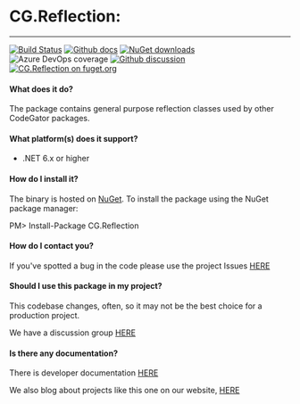 
# CG.Reflection: 
---
[![Build Status](https://dev.azure.com/codegator/CG.Reflection/_apis/build/status/CodeGator.CG.Reflection?branchName=master)](https://dev.azure.com/codegator/CG.Reflection/_build/latest?definitionId=15&branchName=master)
[![Github docs](https://img.shields.io/static/v1?label=Documentation&message=online&color=blue)](https://codegator.github.io/CG.Reflection/index.html)
[![NuGet downloads](https://img.shields.io/nuget/dt/CG.Reflection.svg?style=flat)](https://nuget.org/packages/CG.Reflection)
![Azure DevOps coverage](https://img.shields.io/azure-devops/coverage/codegator/CG.Reflection/15)
[![Github discussion](https://img.shields.io/badge/Discussion-online-blue)](https://github.com/CodeGator/CG.Blazor/discussions)
[![CG.Reflection on fuget.org](https://www.fuget.org/packages/CG.Reflection/badge.svg)](https://www.fuget.org/packages/CG.Reflection)

#### What does it do?
The package contains general purpose reflection classes used by other CodeGator packages.

#### What platform(s) does it support?
* .NET 6.x or higher

#### How do I install it?
The binary is hosted on [NuGet](https://www.nuget.org/packages/CG.Reflection/). To install the package using the NuGet package manager:

PM> Install-Package CG.Reflection

#### How do I contact you?
If you've spotted a bug in the code please use the project Issues [HERE](https://github.com/CodeGator/CG.Reflection/issues)

#### Should I use this package in my project?
This codebase changes, often, so it may not be the best choice for a production project. 

We have a discussion group [HERE](https://github.com/CodeGator/CG.Blazor/discussions)

#### Is there any documentation?
There is developer documentation [HERE](https://codegator.github.io/CG.Reflection/)

We also blog about projects like this one on our website, [HERE](http://www.codegator.com)
